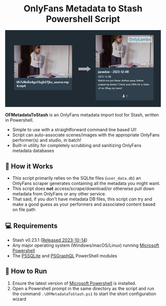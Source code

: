 <h1 align="center">OnlyFans Metadata to Stash Powershell Script</h1>
<p align="center"><img src="/readme_assets/oldtonew.png" ></p>

**OFMetadataToStash** is an OnlyFans metadata import tool for Stash, written in Powershell.

* Simple to use with a straightforward command line based UI!
* Script can auto-associate scenes/images with the appropriate OnlyFans performer(s) and studio, in batch!
* Built-in utility for completely scrubbing and sanitizing OnlyFans metadata databases
  


## 🍦 How it Works
- This script primarily relies on the SQLIte files (`user_data.db`) an OnlyFans scraper generates containing all the metadata you might want.
- This script does **not** access/scrape/download/or otherwise pull down metadata from OnlyFans or any other service.
- That said, if you don't have metadata DB files, this script _can_ try and make a good guess as your performers and associated content based on file path

## 💻 Requirements
- Stash v0.23.1 ([Released 2023-10-14](https://github.com/stashapp/stash/releases/tag/v0.21.0))
- Any major operating system (Windows/macOS/Linux) running [Microsoft Powershell](https://learn.microsoft.com/en-us/powershell/scripting/install/installing-powershell?view=powershell-7.3)
- The [PSSQLite](https://github.com/RamblingCookieMonster/PSSQLite) and [PSGraphQL](https://www.powershellgallery.com/packages/PSGraphQL/1.6.0) PowerShell modules


## 📖 How to Run

1. Ensure the latest version of [Microsoft Powershell](https://learn.microsoft.com/en-us/powershell/scripting/install/installing-powershell?view=powershell-7.3) is installed. 
5. Open a Powershell prompt in the same directory as the script and run the command `.\OFMetadataToStash.ps1` to start the short configuration wizard
